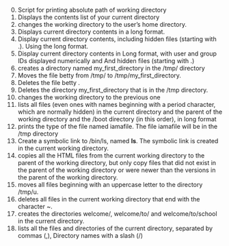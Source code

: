 0. Script for printing absolute path of working directory
1. Displays the contents list of your current directory 
2. changes the working directory to the user’s home directory.
3. Displays current directory contents in a long format. 
4. Display current directory contents, including hidden files (starting with .). Using the long format.
5. Display current directory contents in Long format, with user and group IDs displayed numerically and And hidden files (starting with .)
6. creates a directory named my_first_directory in the /tmp/ directory
7. Moves the file betty from /tmp/ to /tmp/my_first_directory.
8. Deletes the file betty .  
9. Deletes the directory my_first_directory that is in the /tmp directory.
10. changes the working directory to the previous one
11. lists all files (even ones with names beginning with a period character, which are normally hidden) in the current directory and the parent of the working directory and the /boot directory (in this order), in long format
12. prints the type of the file named iamafile. The file iamafile will be in the /tmp directory 
13. Create a symbolic link to /bin/ls, named __ls__. The symbolic link is created in the current working directory. 
14. copies all the HTML files from the current working directory to the parent of the working directory, but only copy files that did not exist in the parent of the working directory or were newer than the versions in the parent of the working directory.
15. moves all files beginning with an uppercase letter to the directory /tmp/u.
16. deletes all files in the current working directory that end with the character ~.
17. creates the directories welcome/, welcome/to/ and welcome/to/school in the current directory.
18. lists all the files and directories of the current directory, separated by commas (,), Directory names with a slash (/)
